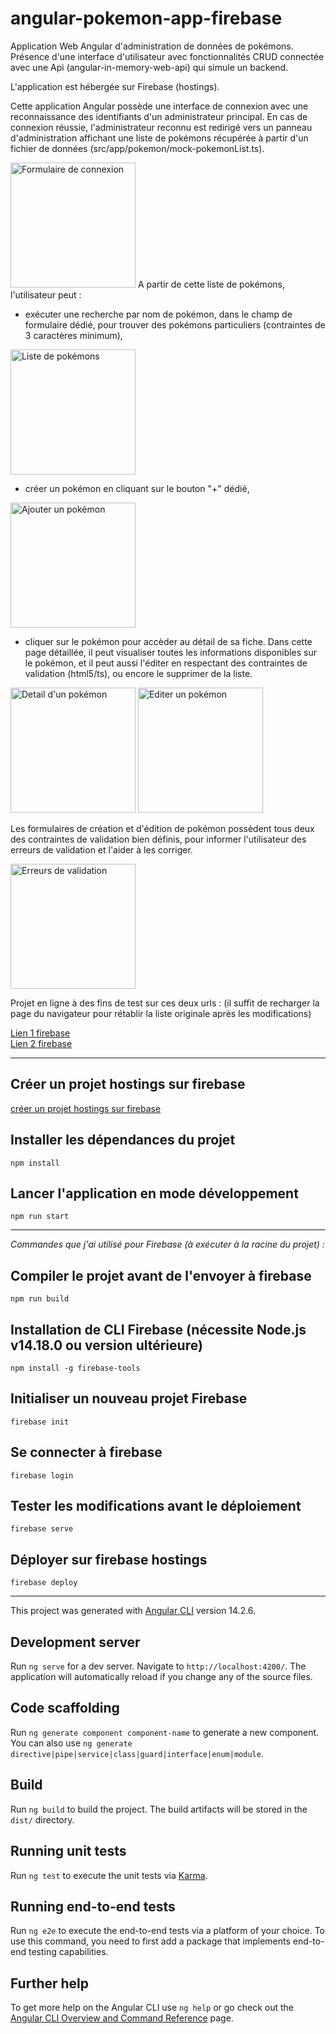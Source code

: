 # angular-pokemon-app-firebase

Application Web Angular d'administration de données de pokémons. Présence d'une interface d'utilisateur avec fonctionnalités CRUD connectée avec une Api (angular-in-memory-web-api) qui simule un backend.  

L'application est hébergée sur Firebase (hostings).

Cette application Angular possède une interface de connexion avec une reconnaissance des identifiants d'un administrateur principal. En cas de connexion réussie, l'administrateur reconnu est redirigé vers un panneau d'administration affichant une liste de pokémons récupérée à partir d'un fichier de données (src/app/pokemon/mock-pokemonList.ts).

<img src="https://samsara.live/images/pokemon/angular/login.jpg" alt="Formulaire de connexion" height="200">
A partir de cette liste de pokémons, l'utilisateur peut :

- exécuter une recherche par nom de pokémon, dans le champ de formulaire dédié, pour trouver des pokémons particuliers (contraintes de 3 caractères minimum),

<img src="https://samsara.live/images/pokemon/angular/pokemons.jpg" alt="Liste de pokémons" height="200">

- créer un pokémon en cliquant sur le bouton "+" dédié,

<img src="https://samsara.live/images/pokemon/angular/add.jpg" alt="Ajouter un pokémon" height="200">


- cliquer sur le pokémon pour accèder au détail de sa fiche. Dans cette page détaillée, il peut visualiser toutes les informations disponibles sur le pokémon, et il peut aussi l'éditer en respectant des contraintes de validation (html5/ts), ou encore le supprimer de la liste.  

<img src="https://samsara.live/images/pokemon/angular/pokemon_detail.jpg" alt="Detail d'un pokémon" height="200">

<img src="https://samsara.live/images/pokemon/angular/edit.jpg" alt="Editer un pokémon" height="200">

Les formulaires de création et d'édition de pokémon possèdent tous deux des contraintes de validation bien définis, pour informer l'utilisateur des erreurs de validation et l'aider à les corriger.

<img src="https://samsara.live/images/pokemon/angular/validation_error.jpg" alt="Erreurs de validation" height="200">

Projet en ligne à des fins de test sur ces deux urls :
(il suffit de recharger la page du navigateur pour rétablir la liste originale après les modifications)  

[Lien 1 firebase](https://ng-pokemon-app-8fdec.firebaseapp.com)  
[Lien 2 firebase](https://ng-pokemon-app-8fdec.web.app)  

 --- 
 
## Créer un projet hostings sur firebase

[créer un projet hostings sur firebase](https://firebase.google.com/docs/web/setup)

## Installer les dépendances du projet

`npm install`

## Lancer l'application en mode développement

`npm run start`

--- 

*Commandes que j'ai utilisé pour Firebase (à exécuter à la racine du projet) :*  

## Compiler le projet avant de l'envoyer à firebase

`npm run build`

## Installation de CLI Firebase (nécessite Node.js v14.18.0 ou version ultérieure) 

`npm install -g firebase-tools`

## Initialiser un nouveau projet Firebase 

`firebase init`

## Se connecter à firebase 

`firebase login`
  

## Tester les modifications avant le déploiement 

`firebase serve`

## Déployer sur firebase hostings 
  
`firebase deploy`

--- 

This project was generated with [Angular CLI](https://github.com/angular/angular-cli) version 14.2.6.

## Development server

Run `ng serve` for a dev server. Navigate to `http://localhost:4200/`. The application will automatically reload if you change any of the source files.

## Code scaffolding

Run `ng generate component component-name` to generate a new component. You can also use `ng generate directive|pipe|service|class|guard|interface|enum|module`.

## Build

Run `ng build` to build the project. The build artifacts will be stored in the `dist/` directory.

## Running unit tests

Run `ng test` to execute the unit tests via [Karma](https://karma-runner.github.io).

## Running end-to-end tests

Run `ng e2e` to execute the end-to-end tests via a platform of your choice. To use this command, you need to first add a package that implements end-to-end testing capabilities.

## Further help

To get more help on the Angular CLI use `ng help` or go check out the [Angular CLI Overview and Command Reference](https://angular.io/cli) page.
